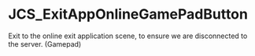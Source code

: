 <div id="content-header">
  <h1>JCS_ExitAppOnlineGamePadButton</h1>
</div>

<p>
  Exit to the online exit application scene, to ensure we are disconnected to
  the server. (Gamepad)
</p>
